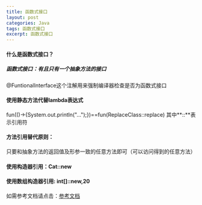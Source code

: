 ```yaml
---
title: 函数式接口
layout: post
categories: Java
tags: 函数式接口
excerpt: 函数式接口
---
```

#### 什么是函数式接口？
##### 函数式接口：有且只有一个抽象方法的接口
@FuntionalInterface这个注解用来强制编译器检查是否为函数式接口
#### 使用静态方法代替lambda表达式
fun(()->{System.out.println("...");})==fun(ReplaceClass::replace) 其中**::**表示引用符
#### 方法引用替代原则：
只要和抽象方法的返回值及形参一致的任意方法即可（可以访问得到的任意方法）
#### 使用构造器引用：Cat::new
#### 使用数组构造器引用: int[]::new,20
如需参考文档请点击：[参考文档](/assets/函数式接口/笔记.rtf)